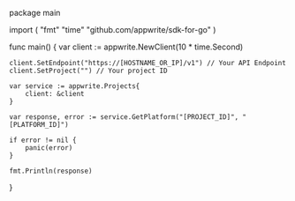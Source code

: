 package main

import (
    "fmt"
    "time"
    "github.com/appwrite/sdk-for-go"
)

func main() {
    var client := appwrite.NewClient(10 * time.Second)

    client.SetEndpoint("https://[HOSTNAME_OR_IP]/v1") // Your API Endpoint
    client.SetProject("") // Your project ID

    var service := appwrite.Projects{
        client: &client
    }

    var response, error := service.GetPlatform("[PROJECT_ID]", "[PLATFORM_ID]")

    if error != nil {
        panic(error)
    }

    fmt.Println(response)
}
